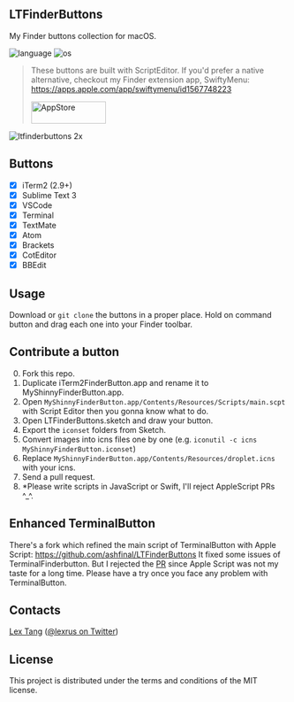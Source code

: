 ## LTFinderButtons
My Finder buttons collection for macOS.

![language](https://img.shields.io/badge/Language-JavaScript-blueviolet)
![os](https://img.shields.io/badge/OS%20Compatibility-macOS%20Big%20Sur-blue)

> These buttons are built with ScriptEditor. If you'd prefer a native alternative, checkout my Finder extension app, SwiftyMenu:
> https://apps.apple.com/app/swiftymenu/id1567748223
> 
> [<img src="https://cloud.githubusercontent.com/assets/219689/5575342/963e0ee8-9013-11e4-8091-7ece67d64729.png" width="135" height="40" alt="AppStore"/>](https://apps.apple.com/app/swiftymenu/id1567748223)

![ltfinderbuttons 2x](https://user-images.githubusercontent.com/219689/46614141-a4097580-cb47-11e8-8540-795da4cd07e0.png)

## Buttons
- [x] iTerm2 (2.9+)
- [x] Sublime Text 3
- [x] VSCode
- [x] Terminal
- [x] TextMate
- [x] Atom
- [x] Brackets
- [x] CotEditor
- [x] BBEdit

## Usage
Download or `git clone` the buttons in a proper place. Hold on command button and drag each one into your Finder toolbar.

## Contribute a button
0. Fork this repo.
1. Duplicate iTerm2FinderButton.app and rename it to MyShinnyFinderButton.app.
2. Open `MyShinnyFinderButton.app/Contents/Resources/Scripts/main.scpt` with Script Editor then you gonna know what to do.
3. Open LTFinderButtons.sketch and draw your button.
4. Export the `iconset` folders from Sketch.
5. Convert images into icns files one by one (e.g. `iconutil -c icns MyShinnyFinderButton.iconset`)
6. Replace `MyShinnyFinderButton.app/Contents/Resources/droplet.icns` with your icns.
7. Send a pull request.
8. *Please write scripts in JavaScript or Swift, I'll reject AppleScript PRs ^_^.


## Enhanced TerminalButton
There's a fork which refined the main script of TerminalButton with Apple Script:
https://github.com/ashfinal/LTFinderButtons
It fixed some issues of TerminalFinderbutton. But I rejected the [PR](https://github.com/lexrus/LTFinderButtons/pull/17) since Apple Script was not my taste for a long time. Please have a try once you face any problem with TerminalButton.

## Contacts
[Lex Tang](https://github.com/lexrus/) ([@lexrus on Twitter](https://twitter.com/lexrus/))

## License
This project is distributed under the terms and conditions of the MIT license.
